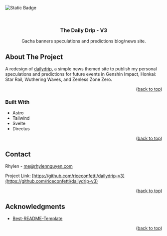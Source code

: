 <a id="readme-top"></a>

![Static Badge](https://img.shields.io/badge/progress-WIP-red?style=for-the-badge)

<br />
<div align="center">
  <a href="https://github.com/riceconfetti/dailydrip-v3">
<!--     <img src="https://github.com/rinn-ux/.github/blob/main/profile/header-tp.png?raw=true)" alt="Logo" > -->
  </a>

  <h3 align="center">The Daily Drip - V3</h3>

  <p align="center">
    Gacha banners speculations and predictions blog/news site.
  </p>
</div>

## About The Project

A redesign of [dailydrip](https://github.com/riceconfetti/daily-drip), a simple news themed site to publish my personal speculations and predictions for future events in Genshin Impact, Honkai: Star Rail, Wuthering Waves, and Zenless Zone Zero.

<!--Here's a blank template to get started: To avoid retyping too much info. Do a search and replace with your text editor for the following: `github_username`, `repo_name`, `twitter_handle`, `linkedin_username`, `email_client`, `email`, `project_title`, `project_description`-->

<p align="right">(<a href="#readme-top">back to top</a>)</p>

### Built With

-  Astro
-  Tailwind
-  Svelte
-  Directus

<p align="right">(<a href="#readme-top">back to top</a>)</p>


<!-- ## License

Distributed under the MIT License. See `LICENSE.txt` for more information.

<p align="right">(<a href="#readme-top">back to top</a>)</p>

<!-- CONTACT -->

## Contact

Rhylen - me@rhylennguyen.com

Project Link: [https://github.com/riceconfetti/dailydrip-v3](https://github.com/riceconfetti/dailydrip-v3)

<p align="right">(<a href="#readme-top">back to top</a>)</p>

<!-- ACKNOWLEDGMENTS -->

## Acknowledgments

-   [Best-README-Template](https://github.com/othneildrew/Best-README-Template)
  
<p align="right">(<a href="#readme-top">back to top</a>)</p>
